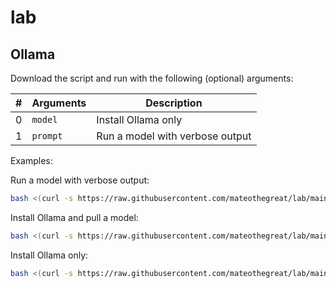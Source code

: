 # lab

## Ollama

Download the script and run with the following (optional) arguments:

| #   | Arguments | Description                     |
| --- | --------- | ------------------------------- |
| 0   | `model`   | Install Ollama only             |
| 1   | `prompt`  | Run a model with verbose output |

Examples:

Run a model with verbose output:

```bash
bash <(curl -s https://raw.githubusercontent.com/mateothegreat/lab/main/bin/ollama-e2e) mistral "What is the capital of France?"
```

Install Ollama and pull a model:

```bash
bash <(curl -s https://raw.githubusercontent.com/mateothegreat/lab/main/bin/ollama-e2e) mistral
```

Install Ollama only:

```bash
bash <(curl -s https://raw.githubusercontent.com/mateothegreat/lab/main/bin/ollama-e2e)
```
